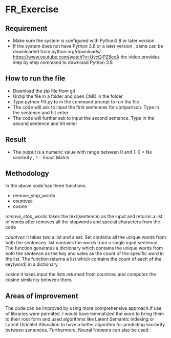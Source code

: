 # FR_Exercise

## Requirement 
- Make sure the system is configured with Python3.8 or later version
- If the system does not have Python 3.8 or a later version , same can be downloaded from python.org/downloads/. https://www.youtube.com/watch?v=UvcQlPZ8ecA the video provides step by step command to download Python 3.8

## How to run the file
- Download the zip file from git 
- Unzip the file in a folder and open CMD in the folder
- Type python FR.py to in the command prompt to run the file
- The code will ask to input the first sentences for comparison. Type in the sentence and hit enter
- The code will further ask to input the second sentence. Type in the second sentence and hit enter

## Result
- The output is a numeric value with range between 0 and 1. 0 = No similarity , 1 = Exact Match

## Methodology

In the above code has three functions:
- remove_stop_words
- countvec 
- cosine

*remove_stop_words* takes the text(sentence) as the input and returns a list of words after removes all the stopwords and special characters from the code

*countvec* it takes two a list and a set. Set contains all the unique words from both the sentences. list contains the words from a single input sentence. The function generates a dictionary which contains the unique words from both the sentence as the key and vales as the count of the specific word in the list. The function returns a list which contains the count of each of the key(word) in a dictionary

*cosine* it takes input the lists returned from countvec and computes the cosine similarity between them.


## Areas of improvement

The code can be improved by using more comprehensive approach.If use of libraries were permited. I would have lemmatized the word to bring them to their root form and used algorithms like Latent Semantic Indexing or Latent Dirichlet Allocation to have a better algorithm for predicting similarity between sentences. Furthermore, Neural Networs can also be used .
